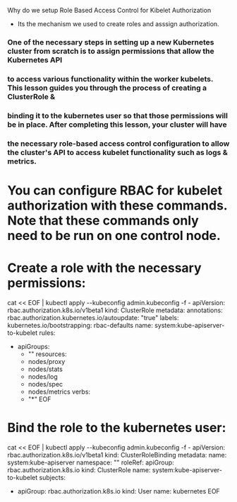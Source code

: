 Why do we setup Role Based Access Control for Kibelet Authorization
- Its the mechanism we used to create roles and asssign authorization. 
###  One of the necessary steps in setting up a new Kubernetes cluster from scratch is to assign permissions that allow the Kubernetes API
###  to access various functionality within the worker kubelets. This lesson guides you through the process of creating a ClusterRole &
###  binding it to the kubernetes user so that those permissions will be in place. After completing this lesson, your cluster will have 
###  the necessary role-based access control configuration to allow the cluster's API to access kubelet functionality such as logs & metrics.

# You can configure RBAC for kubelet authorization with these commands. Note that these commands only need to be run on one control node.

# Create a role with the necessary permissions:

cat << EOF | kubectl apply --kubeconfig admin.kubeconfig -f -
apiVersion: rbac.authorization.k8s.io/v1beta1
kind: ClusterRole
metadata:
  annotations:
    rbac.authorization.kubernetes.io/autoupdate: "true"
  labels:
    kubernetes.io/bootstrapping: rbac-defaults
  name: system:kube-apiserver-to-kubelet
rules:
  - apiGroups:
      - ""
    resources:
      - nodes/proxy
      - nodes/stats
      - nodes/log
      - nodes/spec
      - nodes/metrics
    verbs:
      - "*"
EOF

# Bind the role to the kubernetes user:

cat << EOF | kubectl apply --kubeconfig admin.kubeconfig -f -
apiVersion: rbac.authorization.k8s.io/v1beta1
kind: ClusterRoleBinding
metadata:
  name: system:kube-apiserver
  namespace: ""
roleRef:
  apiGroup: rbac.authorization.k8s.io
  kind: ClusterRole
  name: system:kube-apiserver-to-kubelet
subjects:
  - apiGroup: rbac.authorization.k8s.io
    kind: User
    name: kubernetes
EOF
